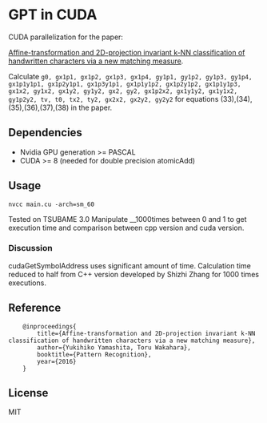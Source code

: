 # GPT in CUDA
CUDA parallelization for the paper:

[Affine-transformation and 2D-projection invariant k-NN classification of handwritten characters via a new matching measure](https://doi.org/10.1016/j.patcog.2015.10.002).

Calculate ``` g0, gx1p1, gx1p2, gx1p3, gx1p4, gy1p1, gy1p2, gy1p3, gy1p4, gx1p1y1p1, gx1p2y1p1, gx1p3y1p1, gx1p1y1p2, gx1p2y1p2, gx1p1y1p3, gx1x2, gy1x2, gx1y2, gy1y2, gx2, gy2, gx1p2x2, gx1y1y2, gx1y1x2, gy1p2y2, tv, t0, tx2, ty2, gx2x2, gx2y2, gy2y2 ``` for equations (33),(34),(35),(36),(37),(38) in the paper.


## Dependencies
* Nvidia GPU generation >= PASCAL
* CUDA >= 8
(needed for double precision atomicAdd)

## Usage
```
nvcc main.cu -arch=sm_60
```
Tested on TSUBAME 3.0
Manipulate __1000times between 0 and 1 to get execution time and comparison between cpp version and cuda version.


### Discussion
cudaGetSymbolAddress uses significant amount of time. 
Calculation time reduced to half from C++ version developed by Shizhi Zhang for 1000 times executions.

## Reference
```
    @inproceedings{
        title={Affine-transformation and 2D-projection invariant k-NN classification of handwritten characters via a new matching measure},
        author={Yukihiko Yamashita, Toru Wakahara},
        booktitle={Pattern Recognition},
        year={2016}
    }
```

## License
MIT